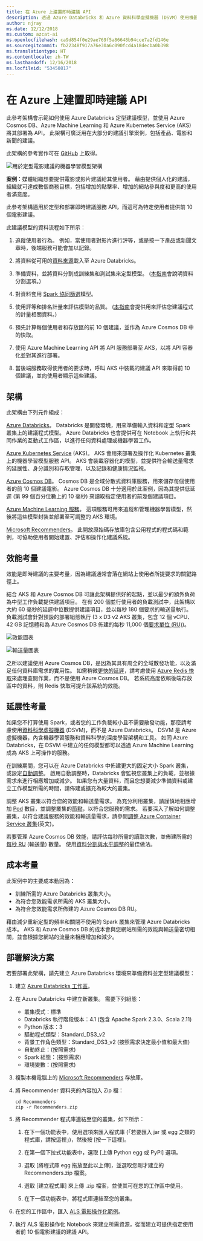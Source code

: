 ```yaml
---
title: 在 Azure 上建置即時建議 API
description: 透過 Azure Databricks 和 Azure 資料科學虛擬機器 (DSVM) 使用機器學習來自動化建議，進而定型 Azure 上的模型。
author: njray
ms.date: 12/12/2018
ms.custom: azcat-ai
ms.openlocfilehash: ca9d854f0e29ae769f5a86648b94cce7a2fd146e
ms.sourcegitcommit: fb22348f917a76e30a6c090fcd4a18decba0b398
ms.translationtype: HT
ms.contentlocale: zh-TW
ms.lasthandoff: 12/16/2018
ms.locfileid: "53450817"
---
```

# <a name="build-a-real-time-recommendation-api-on-azure"></a>在 Azure 上建置即時建議 API

此參考架構會示範如何使用 Azure Databricks 定型建議模型，並使用 Azure Cosmos DB、Azure Machine Learning 和 Azure Kubernetes Service (AKS) 將其部署為 API。 此架構可廣泛用在大部分的建議引擎案例，包括產品、電影和新聞的建議。

此架構的參考實作可在 [GitHub](https://github.com/Microsoft/Recommenders/blob/master/notebooks/04_operationalize/als_movie_o16n.ipynb) 上取得。

![用於定型電影建議的機器學習模型架構](./_images/recommenders-architecture.png)

**案例**：媒體組織想要提供電影或影片建議給其使用者。 藉由提供個人化的建議，組織就可達成數個商務目標，包括增加的點擊率、增加的網站參與度和更高的使用者滿意度。

此參考架構適用於定型和部署即時建議服務 API，而這可為特定使用者提供前 10 個電影建議。

此建議模型的資料流程如下所示：

1. 追蹤使用者行為。 例如，當使用者對影片進行評等，或是按一下產品或新聞文章時，後端服務可能會加以記錄。

2. 將資料從可用的[資料來源][data-source]載入至 Azure Databricks。

3. 準備資料，並將資料分割成訓練集和測試集來定型模型。 ([本指南][guide]會說明資料分割選項。)

4. 對資料套用 [Spark 協同篩選][als]模型。

5. 使用評等和排名計量來評估模型的品質。 ([本指南][eval-guide]會提供用來評估您建議程式的計量相關資料。)

6. 預先計算每個使用者和存放區的前 10 個建議，並作為 Azure Cosmos DB 中的快取。

7. 使用 Azure Machine Learning API 將 API 服務部署至 AKS，以將 API 容器化並對其進行部署。

8. 當後端服務取得使用者的要求時，呼叫 AKS 中裝載的建議 API 來取得前 10 個建議，並向使用者顯示這些建議。

## <a name="architecture"></a>架構

此架構由下列元件組成：

[Azure Databricks][databricks]。 Databricks 是開發環境，用來準備輸入資料和定型 Spark 叢集上的建議程式模型。 Azure Databricks 也會提供可在 Notebook 上執行和共同作業的互動式工作區，以進行任何資料處理或機器學習工作。

[Azure Kubernetes Service][aks] (AKS)。 AKS 會用來部署及操作化 Kubernetes 叢集上的機器學習模型服務 API。 AKS 會裝載容器化的模型，並提供符合輸送量需求的延展性、身分識別和存取管理，以及記錄和健康情況監視。

[Azure Cosmos DB][cosmosdb]。 Cosmos DB 是全域分散式資料庫服務，用來儲存每個使用者的前 10 個建議電影。 Azure Cosmos DB 十分適用於此案例，因為其提供低延遲 (第 99 個百分位數上的 10 毫秒) 來讀取指定使用者的前幾個建議項目。

[Azure Machine Learning 服務][mls]。 這項服務可用來追蹤和管理機器學習模型，然後將這些模型封裝並部署至可調整的 AKS 環境。

[Microsoft Recommenders][github]。 此開放原始碼存放庫包含公用程式的程式碼和範例，可協助使用者開始建置、評估和操作化建議系統。

## <a name="performance-considerations"></a>效能考量

效能是即時建議的主要考量，因為建議通常會落在網站上使用者所提要求的關鍵路徑上。

結合 AKS 和 Azure Cosmos DB 可讓此架構提供好的起點，並以最少的額外負荷為中型工作負載提供建議項目。 在有 200 個並行使用者的負載測試中，此架構以大約 60 毫秒的延遲中位數提供建議項目，並以每秒 180 個要求的輸送量執行。 負載測試會針對預設的部署組態執行 (3 x D3 v2 AKS 叢集，包含 12 個 vCPU、42 GB 記憶體和為 Azure Cosmos DB 佈建的每秒 11,000 個[要求單位 (RU)][ru])。

![效能圖表](./_images/recommenders-performance.png)

![輸送量圖表](./_images/recommenders-throughput.png)

之所以建議使用 Azure Cosmos DB，是因為其具有周全的全域散發功能，以及滿足任何資料庫需求的實用性。 如需稍微[更快的延遲][latency]，請考慮使用 [Azure Redis 快取][redis]來處理查閱作業，而不是使用 Azure Cosmos DB。 若系統高度依賴後端存放區中的資料，則 Redis 快取可提升該系統的效能。

## <a name="scalability-considerations"></a>延展性考量

如果您不打算使用 Spark，或者您的工作負載較小且不需要散發功能，那麼請考慮使用[資料科學虛擬機器][dsvm] (DSVM)，而不是 Azure Databricks。 DSVM 是 Azure 虛擬機器，內含機器學習服務和資料科學的深度學習架構和工具。 如同 Azure Databricks，在 DSVM 中建立的任何模型都可以透過 Azure Machine Learning 成為 AKS 上可操作的服務。

在訓練期間，您可以在 Azure Databricks 中佈建更大的固定大小 Spark 叢集，或設定[自動調整][autoscaling]。 啟用自動調整時，Databricks 會監視您叢集上的負載，並根據需求來進行相應增加或減少。 如果您有大量資料，而且您想要減少準備資料或建立工作模型所需的時間，請佈建或擴充為較大的叢集。

調整 AKS 叢集以符合您的效能和輸送量需求。 為充分利用叢集，請謹慎地相應增加 [Pod][scale] 數目，並調整叢集的[節點][nodes]，以符合您服務的需求。 若要深入了解如何調整叢集，以符合建議服務的效能和輸送量需求，請參閱[調整 Azure Container Service 叢集][blog]\(英文\)。

若要管理 Azure Cosmos DB 效能，請評估每秒所需的讀取次數，並佈建所需的[每秒 RU][ru] (輸送量) 數量。 使用[資料分割與水平調整][partition-data]的最佳做法。

## <a name="cost-considerations"></a>成本考量

此案例中的主要成本動因為：

- 訓練所需的 Azure Databricks 叢集大小。
- 為符合您效能需求所需的 AKS 叢集大小。
- 為符合您效能需求所佈建的 Azure Cosmos DB RU。

藉由減少重新定型的頻率和關閉不使用的 Spark 叢集來管理 Azure Databricks 成本。 AKS 和 Azure Cosmos DB 的成本會與您網站所需的效能與輸送量密切相關，並會根據您網站的流量來相應增加和減少。

## <a name="deploy-the-solution"></a>部署解決方案

若要部署此架構，請先建立 Azure Databricks 環境來準備資料並定型建議模型：

1. 建立 [Azure Databricks 工作區][workspace]。

2. 在 Azure Databricks 中建立新叢集。 需要下列組態：

    - 叢集模式：標準
    - Databricks 執行階段版本：4.1 (包含 Apache Spark 2.3.0、Scala 2.11)
    - Python 版本：3
    - 驅動程式類型：Standard\_DS3\_v2
    - 背景工作角色類型：Standard\_DS3\_v2 (按照需求決定最小值和最大值)
    - 自動終止：(按照需求)
    - Spark 組態：(按照需求)
    - 環境變數：(按照需求)

3. 複製本機電腦上的 [Microsoft Recommenders][github] 存放庫。

4. 將 Recommender 資料夾的內容加入 Zip 檔：

    ```console
    cd Recommenders
    zip -r Recommenders.zip
    ```

5. 將 Recommender 程式庫連結至您的叢集，如下所示：

    1. 在下一個功能表中，使用選項來匯入程式庫 (「若要匯入 jar 或 egg 之類的程式庫，請按這裡」)，然後按 [按一下這裡]。

    2. 在第一個下拉式功能表中，選取 [上傳 Python egg 或 PyPI] 選項。

    3. 選取 [將程式庫 egg 拖放至此以上傳]，並選取您剛才建立的 Recommenders.zip 檔案。

    4. 選取 [建立程式庫] 來上傳 .zip 檔案，並使其可在您的工作區中使用。

    5. 在下一個功能表中，將程式庫連結至您的叢集。

6. 在您的工作區中，匯入 [ALS 電影操作化範例][als-example]。

7. 執行 ALS 電影操作化 Notebook 來建立所需資源，從而建立可提供指定使用者前 10 個電影建議的建議 API。

<!-- links -->
[aci]: /azure/container-instances/container-instances-overview
[aad]: /azure/active-directory-b2c/active-directory-b2c-overview
[aks]: /azure/aks/intro-kubernetes
[als]: https://spark.apache.org/docs/latest/ml-collaborative-filtering.html
[als-example]: https://github.com/Microsoft/Recommenders/blob/master/notebooks/04_operationalize/als_movie_o16n.ipynb
[autoscaling]: https://docs.azuredatabricks.net/user-guide/clusters/sizing.html
[autoscale]: https://docs.azuredatabricks.net/user-guide/clusters/sizing.html#autoscaling
[availability]: /azure/architecture/checklist/availability
[blob]: /azure/storage/blobs/storage-blobs-introduction
[blog]: https://blogs.technet.microsoft.com/machinelearning/2018/03/20/scaling-azure-container-service-cluster/
[clusters]: https://docs.azuredatabricks.net/user-guide/clusters/configure.html
[cosmosdb]: /azure/cosmos-db/introduction
[data-source]: https://docs.azuredatabricks.net/spark/latest/data-sources/index.html
[databricks]: /azure/azure-databricks/what-is-azure-databricks
[dsvm]: /azure/machine-learning/data-science-virtual-machine/overview
[dsvm-ubuntu]: /azure/machine-learning/data-science-virtual-machine/dsvm-ubuntu-intro
[eval-guide]: https://github.com/Microsoft/Recommenders/blob/master/notebooks/03_evaluate/evaluation.ipynb
[free]: https://azure.microsoft.com/free/?WT.mc_id=A261C142F
[github]: https://github.com/Microsoft/Recommenders
[guide]: https://github.com/Microsoft/Recommenders/blob/master/notebooks/01_prepare_data/data_split.ipynb
[latency]: https://github.com/jessebenson/azure-performance
[mls]: /azure/machine-learning/service/
[n-tier]: /azure/architecture/reference-architectures/n-tier/n-tier-cassandra
[ndcg]: https://en.wikipedia.org/wiki/Discounted_cumulative_gain
[nodes]: /azure/aks/scale-cluster
[notebook]: https://github.com/Microsoft/Recommenders/notebooks/00_quick_start/als_pyspark_movielens.ipynb
[partition-data]: /azure/cosmos-db/partition-data
[redis]: /azure/redis-cache/cache-overview
[regions]: https://azure.microsoft.com/en-us/global-infrastructure/services/?products=virtual-machines&regions=all
[resiliency]: /azure/architecture/resiliency/
[ru]: /azure/cosmos-db/request-units
[sec-docs]: /azure/security/
[setup]: https://github.com/Microsoft/Recommenders/blob/master/SETUP.md%60
[scale]: /azure/aks/tutorial-kubernetes-scale
[sla]: https://azure.microsoft.com/en-us/support/legal/sla/virtual-machines/v1_8/
[vm-size]: /azure/virtual-machines/virtual-machines-linux-change-vm-size
[workspace]: https://docs.azuredatabricks.net/getting-started/index.html
